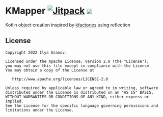 KMapper [![Jitpack](https://jitpack.io/v/b3er/kreflectfactory.svg)](https://jitpack.io/v/b3er/kreflectfactory) [![](https://jitci.com/gh/b3er/kreflectfactory/svg)](https://jitci.com/gh/b3er/kreflectfactory)
===
Kotlin object creation inspired by [kfactories](https://github.com/cashapp/kfactories) using reflection

License
---

```text
Copyright 2022 Ilya Usanov.

Licensed under the Apache License, Version 2.0 (the "License");
you may not use this file except in compliance with the License.
You may obtain a copy of the License at

   http://www.apache.org/licenses/LICENSE-2.0

Unless required by applicable law or agreed to in writing, software
distributed under the License is distributed on an "AS IS" BASIS,
WITHOUT WARRANTIES OR CONDITIONS OF ANY KIND, either express or implied.
See the License for the specific language governing permissions and
limitations under the License.
```
